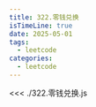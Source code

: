 ```yaml
---
title: 322.零钱兑换
isTimeLine: true
date: 2025-05-01
tags:
  - leetcode
categories:
  - leetcode
---
```


<<< ./322.零钱兑换.js
